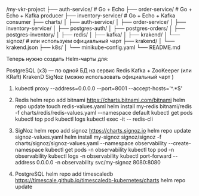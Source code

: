 /my-vkr-project
├── auth-service/               # Go + Echo
├── order-service/              # Go + Echo + Kafka producer
├── inventory-service/          # Go + Echo + Kafka consumer
├── charts/
│   ├── auth-service/
│   ├── order-service/
│   ├── inventory-service/
│   ├── postgres-auth/
│   ├── postgres-orders/
│   ├── postgres-inventory/
│   ├── redis/
│   ├── kafka/
│   ├── krakend/
│   └── signoz/                 # или используем официальный чарт
├── krakend/
│   └── krakend.json
├── k8s/
│   └── minikube-config.yaml
└── README.md


Теперь нужно создать Helm-чарты для:

PostgreSQL (x3) — по одной БД на сервис
Redis
Kafka + ZooKeeper (или KRaft)
KrakenD
SigNoz (можно использовать официальный чарт )

1. kubectl proxy --address=0.0.0.0 --port=8001 --accept-hosts='^.*$'

2. Redis
helm repo add bitnami https://charts.bitnami.com/bitnami
helm repo update
touch redis-values.yaml
helm install my-redis bitnami/redis -f charts/redis/redis-values.yaml --namespace default
kubectl get pods
kubectl top pod
kubectl logs <redis-pod-name>
kubectl exec -it <redis-pod-name> -- redis-cli

3. SigNoz
helm repo add signoz https://charts.signoz.io
helm repo update
signoz-values.yaml
helm install my-signoz signoz/signoz -f charts/signoz/signoz-values.yaml --namespace observability --create-namespace
kubectl get pods -n observability
kubectl top pod -n observability
kubectl logs -n observability <pod-name>
kubectl port-forward --address 0.0.0.0 -n observability svc/my-signoz 8080:8080

3. PostgreSQL
helm repo add timescaledb https://timescale.github.io/timescaledb-kubernetes/charts
helm repo update
